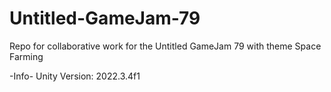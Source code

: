 # Untitled-GameJam-79
Repo for collaborative work for the Untitled GameJam 79 with theme Space Farming

-Info-
Unity Version: 2022.3.4f1
